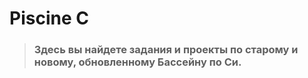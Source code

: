 # Piscine C

> ### Здесь вы найдете задания и проекты по старому и новому, обновленному Бассейну по Си.